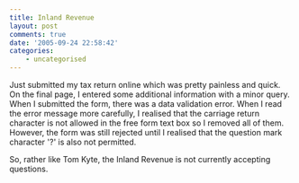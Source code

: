 ```yaml
---
title: Inland Revenue
layout: post
comments: true
date: '2005-09-24 22:58:42'
categories:
    - uncategorised
---
```

Just submitted my tax return online which was pretty painless and
quick.  On the final page, I entered some additional information with
a minor query. When I submitted the form, there was a data validation
error.  When I read the error message more carefully, I realised that
the carriage return character is not allowed in the free form text box
so I removed all of them. However, the form was still rejected until I
realised that the question mark character '?' is also not permitted.

So, rather like Tom Kyte, the Inland Revenue is not currently
accepting questions.
